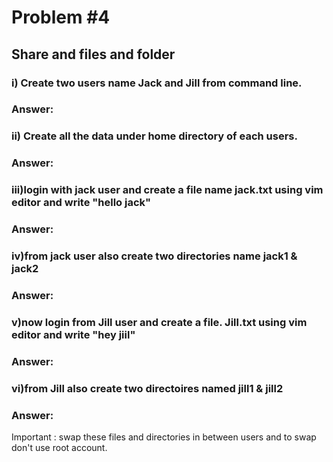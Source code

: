 # Problem #4
## Share and files and folder 


### i) Create two users name Jack and Jill  from command line.
### Answer:

### ii) Create all the data under home directory of each users.
### Answer:

### iii)login with jack user and create a file name  jack.txt using vim editor and write "hello jack"
### Answer:

### iv)from jack user also create two directories name jack1 & jack2 
### Answer:

### v)now login from Jill user and create a file. Jill.txt using vim editor and write "hey jiil"
### Answer:

### vi)from Jill also create two directoires named jill1 & jill2 
### Answer:

Important :  swap these files and directories in between users  and to swap don't use root account.
